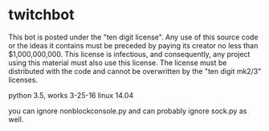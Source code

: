 # twitchbot

This bot is posted under the "ten digit license". Any use of this source code or the ideas it contains must be preceded by paying its creator no less than $1,000,000,000. This license is infectious, and consequently, any project using this material must also use this license. The license must be distributed with the code and cannot be overwritten by the "ten digit mk2/3" licenses.

python 3.5,
works 3-25-16 linux 14.04

you can ignore nonblockconsole.py and can probably ignore sock.py as well.
